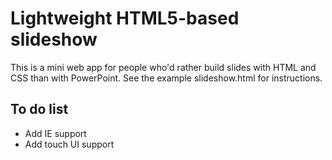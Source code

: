 # Lightweight HTML5-based slideshow
This is a mini web app for people who'd rather build slides with HTML and CSS than with PowerPoint. See the example slideshow.html for instructions.

## To do list
* Add IE support
* Add touch UI support